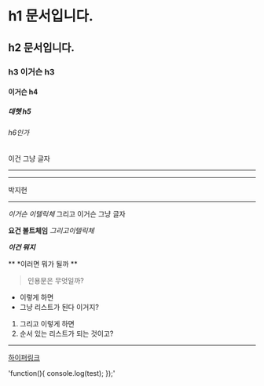 # h1 문서입니다.
## h2 문서입니다.
### h3 이거슨 h3
#### 이거슨 h4
##### 데헷 h5
###### h6인가

이건 그냥 글자
***

****
박지헌
****
*이거슨 이텔릭체* 그리고 이거슨 그냥 글자

**요건 볼트체임** *그리고이텔릭체*

***이건 뭐지***

** *이러면 뭐가 될까 **

>인용문은
>무엇일까?

* 이렇게 하면
* 그냥 리스트가 된다 이거지?

1. 그리고 이렇게 하면
2. 순서 있는 리스트가 되는 것이고?
************
[하이퍼링크](http://www.google.com)

'function(){
    console.log(test);
});'





